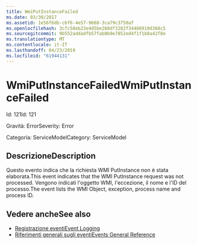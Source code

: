 ```yaml
---
title: WmiPutInstanceFailed
ms.date: 03/30/2017
ms.assetid: 1e56f6db-c6f6-4e57-9668-3ca79c3750af
ms.openlocfilehash: 3cfc58eb23e4d5be260df3282f34486910d368c5
ms.sourcegitcommit: 9b552addadfb57fab0b9e7852ed4f1f1b8a42f8e
ms.translationtype: MT
ms.contentlocale: it-IT
ms.lasthandoff: 04/23/2019
ms.locfileid: "61944131"
---
```

# <a name="wmiputinstancefailed"></a><span data-ttu-id="1811d-102">WmiPutInstanceFailed</span><span class="sxs-lookup"><span data-stu-id="1811d-102">WmiPutInstanceFailed</span></span>
<span data-ttu-id="1811d-103">Id: 121</span><span class="sxs-lookup"><span data-stu-id="1811d-103">Id: 121</span></span>  
  
 <span data-ttu-id="1811d-104">Gravità: Error</span><span class="sxs-lookup"><span data-stu-id="1811d-104">Severity: Error</span></span>  
  
 <span data-ttu-id="1811d-105">Categoria: ServiceModel</span><span class="sxs-lookup"><span data-stu-id="1811d-105">Category: ServiceModel</span></span>  
  
## <a name="description"></a><span data-ttu-id="1811d-106">Descrizione</span><span class="sxs-lookup"><span data-stu-id="1811d-106">Description</span></span>  
 <span data-ttu-id="1811d-107">Questo evento indica che la richiesta WMI PutInstance non è stata elaborata.</span><span class="sxs-lookup"><span data-stu-id="1811d-107">This event indicates that the WMI PutInstance request was not processed.</span></span> <span data-ttu-id="1811d-108">Vengono indicati l'oggetto WMI, l'eccezione, il nome e l'ID del processo.</span><span class="sxs-lookup"><span data-stu-id="1811d-108">The event lists the WMI Object, exception, process name and process ID.</span></span>  
  
## <a name="see-also"></a><span data-ttu-id="1811d-109">Vedere anche</span><span class="sxs-lookup"><span data-stu-id="1811d-109">See also</span></span>

- [<span data-ttu-id="1811d-110">Registrazione eventi</span><span class="sxs-lookup"><span data-stu-id="1811d-110">Event Logging</span></span>](../../../../../docs/framework/wcf/diagnostics/event-logging/index.md)
- [<span data-ttu-id="1811d-111">Riferimenti generali sugli eventi</span><span class="sxs-lookup"><span data-stu-id="1811d-111">Events General Reference</span></span>](../../../../../docs/framework/wcf/diagnostics/event-logging/events-general-reference.md)
